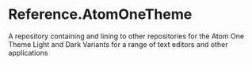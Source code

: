 # Reference.AtomOneTheme
A repository containing and lining to other repositories for the Atom One Theme Light and Dark Variants for a range of text editors and other applications
